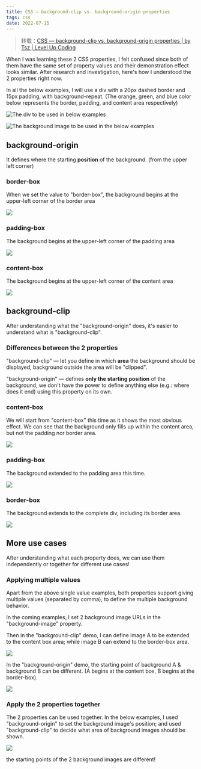 ```yaml
---
title: CSS — background-clip vs. background-origin properties
tags: css
date: 2022-07-15
---
```


> 转载：[CSS — background-clip vs. background-origin properties | by Tsz | Level Up Coding](https://levelup.gitconnected.com/css-background-clip-vs-background-origin-properties-e2a15d5d7fa0)

When I was learning these 2 CSS properties, I felt confused since both of them have the same set of property values and their demonstration effect looks similar. After research and investigation, here's how I understood the 2 properties right now.

In all the below examples, I will use a div with a 20px dashed border and 15px padding, with background-repeat. (The orange, green, and blue color below represents the border, padding, and content area respectively)

![The div to be used in below examples](css-background-clip-origin/1.png)

![The background image to be used in the below examples](css-background-clip-origin/2.png)

## background-origin

It defines where the starting **position** of the background. (from the upper left corner)

### border-box

When we set the value to "border-box", the background begins at the upper-left corner of the border area

![](css-background-clip-origin/3.png)

### padding-box

The background begins at the upper-left corner of the padding area

![](css-background-clip-origin/4.png)

### content-box

The background begins at the upper-left corner of the content area

![](css-background-clip-origin/5.png)

## background-clip

After understanding what the "background-origin" does, it's easier to understand what is "background-clip".

### Differences between the 2 properties

"background-clip" — let you define in which **area** the background should be displayed, background outside the area will be "clipped".

"background-origin" — defines **only the starting position** of the background, we don't have the power to define anything else (e.g.: where does it end) using this property on its own.

### content-box

We will start from "content-box" this time as it shows the most obvious effect. We can see that the background only fills up within the content area, but not the padding nor border area.

![](css-background-clip-origin/6.png)

### padding-box

The background extended to the padding area this time.

![](css-background-clip-origin/7.png)

### border-box

The background extends to the complete div, including its border area.

![](css-background-clip-origin/8.png)

## More use cases

After understanding what each property does, we can use them independently or together for different use cases!

### Applying multiple values

Apart from the above single value examples, both properties support giving multiple values (separated by comma), to define the multiple background behavior.

In the coming examples, I set 2 background image URLs in the "background-image" property.

Then in the "background-clip" demo, I can define image A to be extended to the content box area; while image B can extend to the border-box area.

![](css-background-clip-origin/9.png)

In the "background-origin" demo, the starting point of background A & background B can be different. (A begins at the content box, B begins at the border-box).

![](css-background-clip-origin/10.png)

### Apply the 2 properties together

The 2 properties can be used together. In the below examples, I used "background-origin" to set the background image's position; and used "background-clip" to decide what area of background images should be shown.

![](css-background-clip-origin/11.png)

the starting points of the 2 background images are different!
